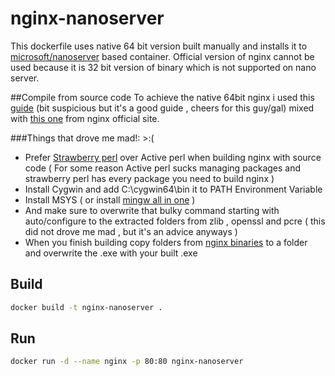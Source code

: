 # nginx-nanoserver
This dockerfile uses native 64 bit version built manually and installs it to [microsoft/nanoserver](https://hub.docker.com/r/microsoft/nanoserver/) based container.
Official version of nginx cannot be used because it is 32 bit version of binary which is not supported on nano server.

##Compile from source code
To achieve the native 64bit nginx i used this [guide](https://ywjheart.wordpress.com/2018/12/05/brief-steps-of-building-nginx-64bit-on-windows/) (bit suspicious but it's a good guide , cheers for this guy/gal) mixed with [this one](https://nginx.org/en/docs/howto_build_on_win32.html) from nginx official site.

###Things that drove me mad!:    >:(
- Prefer [Strawberry perl](https://strawberryperl.com/) over Active perl when building nginx with source code ( For some reason Active perl sucks managing packages and strawberry perl has every package you need to build nginx )
- Install Cygwin and add C:\cygwin64\bin it to PATH Environment Variable 
- Install MSYS ( or install [mingw all in one](https://sourceforge.net/projects/mingw-w64/files/Toolchains%20targetting%20Win32/Personal%20Builds/mingw-builds/installer/mingw-w64-install.exe) ) 
- And make sure to overwrite that bulky command starting with auto/configure to the extracted folders from zlib , openssl and pcre ( this did not drove me mad , but it's an advice anyways )
- When you finish building copy folders from [nginx binaries](https://nginx.org/en/download.html) to a folder and overwrite the .exe with your built .exe

## Build
```bash
docker build -t nginx-nanoserver .
```

## Run
```bash
docker run -d --name nginx -p 80:80 nginx-nanoserver
```
